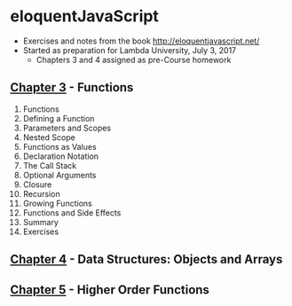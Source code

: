 # eloquentJavaScript
- Exercises and notes from the book http://eloquentjavascript.net/
- Started as preparation for Lambda University, July 3, 2017
	- Chapters 3 and 4 assigned as pre-Course homework

## [Chapter 3](http://eloquentjavascript.net/03_functions.html) - Functions
01. Functions
02. Defining a Function
03. Parameters and Scopes
04. Nested Scope
05. Functions as Values
06. Declaration Notation
07. The Call Stack
08. Optional Arguments
09. Closure
10. Recursion
11. Growing Functions
12. Functions and Side Effects
13. Summary
14. Exercises

## [Chapter 4](http://eloquentjavascript.net/04_data.html) - Data Structures: Objects and Arrays

## [Chapter 5](http://eloquentjavascript.net/05_higher_order.html) - Higher Order Functions

